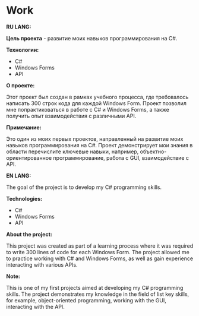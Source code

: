 # Work
**RU LANG:**

__Цель проекта__ - развитие моих навыков программирования на C#.

__Технологии:__

- C#
- Windows Forms
- API

__О проекте:__

Этот проект был создан в рамках учебного процесса, где требовалось написать 300 строк кода для каждой Windows Form. Проект позволил мне попрактиковаться в работе с C# и Windows Forms, а также получить опыт взаимодействия с различными API. 

__Примечание:__

Это один из моих первых проектов, направленный на развитие моих навыков программирования на C#. Проект демонстрирует мои знания в области перечислите ключевые навыки, например, объектно-ориентированное программирование, работа с GUI, взаимодействие с API.

**EN LANG:**

The goal of the project is to develop my C# programming skills.

__Technologies:__

- C#
- Windows Forms
- API

__About the project:__

This project was created as part of a learning process where it was required to write 300 lines of code for each Windows Form. The project allowed me to practice working with C# and Windows Forms, as well as gain experience interacting with various APIs.

__Note:__

This is one of my first projects aimed at developing my C# programming skills. The project demonstrates my knowledge in the field of list key skills, for example, object-oriented programming, working with the GUI, interacting with the API.
